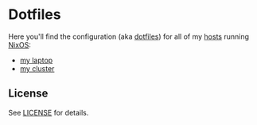 # Dotfiles

Here you'll find the configuration (aka [dotfiles](https://dotfiles.github.io)) for all of my [hosts](hosts#readme) running [NixOS](https://nixos.org):

- [my laptop](hosts/thinkpad-e580#readme)
- [my cluster](hosts#readme)

## License

See [LICENSE](LICENSE) for details.
